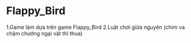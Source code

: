 # Flappy_Bird
1.Game làm dựa trên game Flappy_Bird
2.Luật chơi giữa nguyên (chim va chậm chướng ngại vật thì thua)

